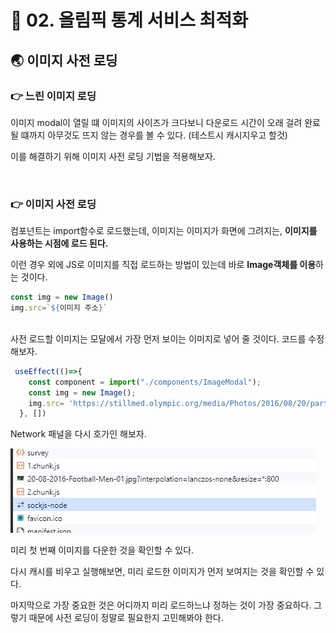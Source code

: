 # 🐳 02. 올림픽 통계 서비스 최적화

## 🌏 이미지 사전 로딩

### 👉 느린 이미지 로딩

이미지 modal이 열릴 떄 이미지의 사이즈가 크다보니 다운로드 시간이 오래 걸려 완료될 떄까지 아무것도 뜨지 않는 경우를 볼 수 있다. (테스트시 캐시지우고 할것)

이를 해결하기 위해 이미지 사전 로딩 기법을 적용해보자.

<br/>

### 👉 이미지 사전 로딩

컴포넌트는 import함수로 로드했는데, 이미지는 이미지가 화면에 그려지는, **이미지를 사용하는 시점에 로드 된다.**

이런 경우 외에 JS로 이미지를 직접 로드하는 방법이 있는데 바로 **Image객체를 이용**하는 것이다.

```javascript
const img = new Image()
img.src=`${이미지 주소}`
```

<br/>사전 로드할 이미지는 모달에서 가장 먼저 보이는 이미지로 넣어 줄 것이다. 코드를 수정해보자.

```javascript
 useEffect(()=>{
    const component = import("./components/ImageModal");
    const img = new Image();
    img.src= 'https://stillmed.olympic.org/media/Photos/2016/08/20/part-1/20-08-2016-Football-Men-01.jpg?interpolation=lanczos-none&resize=*:800'
  }, [])
```

Network 패널을 다시 호가인 해보자.

![after_image_pre_load](./images/02_after_image_pre_load.jpg)

미리 첫 번째 이미지를 다운한 것을 확인할 수 있다.

다시 캐시를 비우고 실행해보면, 미리 로드한 이미지가 먼저 보여지는 것을 확인할 수 있다.

마지막으로 가장 중요한 것은 어디까지 미리 로드하느냐 정하는 것이 가장 중요하다. 그렇기 때문에 사전 로딩이 정말로 필요한지 고민해봐야 한다.

